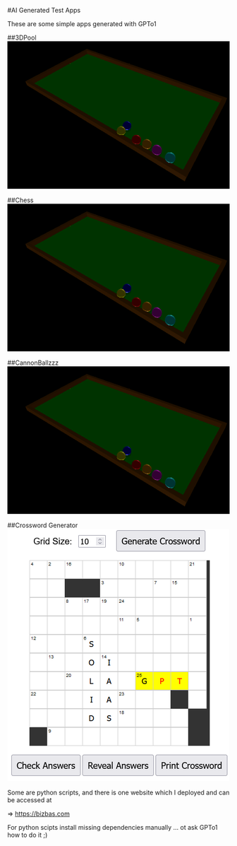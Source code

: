 #AI Generated Test Apps

These are some simple apps generated with GPTo1

##3DPool
![Screenshot](./screenshots/pool.png)


##Chess
![Screenshot](./screenshots/pool.png)

##CannonBallzzz
![Screenshot](./screenshots/pool.png)


##Crossword Generator
![Screenshot](./screenshots/cross.png)

Some are python scripts, and there is one website which I deployed and can be accessed at
 
=> https://bizbas.com

For python scipts install missing dependencies manually ... ot ask GPTo1 how to do it ;)
